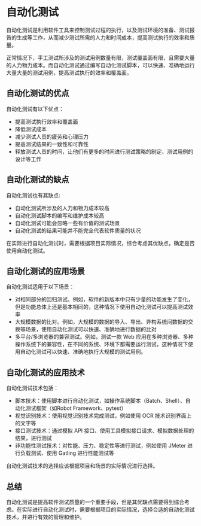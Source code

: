 # 自动化测试
自动化测试是利用软件工具来控制测试过程的执行，以及测试环境的准备、测试报告的生成等工作，从而减少测试所需的人力和时间成本，提高测试执行的效率和质量。

正常情况下，手工测试所涉及的测试用例数量有限，测试覆盖面有限，且需要大量的人力物力成本。而自动化测试通过编写自动化测试脚本，可以快速、准确地运行大量大量的测试用例，提高测试执行的效率和覆盖面。

## 自动化测试的优点
自动化测试有以下优点：

* 提高测试执行效率和覆盖面
* 降低测试成本
* 减少测试人员的疲劳和心理压力
* 提高测试结果的一致性和可靠性
* 释放测试人员的时间，让他们有更多的时间进行测试策略的制定、测试用例的设计等工作

## 自动化测试的缺点
自动化测试也有其缺点:

* 自动化测试所涉及的人力和物力成本较高
* 自动化测试脚本的编写和维护成本较高
* 自动化测试可能会忽略一些有价值的测试场景
* 自动化测试的结果可能并不能完全代表软件质量的状况

在实际进行自动化测试时，需要根据项目实际情况，综合考虑其优缺点，确定是否使用自动化测试。

## 自动化测试的应用场景
自动化测试适用于以下场景：

* 对相同部分的回归测试。例如，软件的新版本中只有少量的功能发生了变化，但是功能总体上还是基本相同的，这种情况下使用自动化测试可以提高测试效率
* 大规模数据的比对。例如，大规模的数据的导入、导出、异构系统间数据的交换等场景，使用自动化测试可以快速、准确地进行数据的比对
* 多平台/多浏览器的兼容测试。例如，测试一款 Web 应用在多种浏览器、多种操作系统下的兼容性，在不同的系统、环境下都需要运行测试，这种情况下使用自动化测试可以快速、准确地执行大规模的测试用例。

## 自动化测试的应用技术
自动化测试技术包括：

* 脚本技术：使用脚本进行自动化测试，如操作系统脚本（Batch、Shell）、自动化测试框架（如Robot Framework、pytest）
* 视觉识别技术：使用视觉识别技术完成测试，例如使用 OCR 技术识别界面上的文字等
* 接口测试技术：通过模拟 API 接口、使用工具模拟接口请求、模拟数据处理的结果，进行测试
* 非功能性测试技术：对性能、压力、稳定性等进行测试，例如使用 JMeter 进行负载测试、使用 Gatling 进行性能测试等

自动化测试技术的选择应该根据项目和场景的实际情况进行选择。

## 总结
自动化测试是提高软件测试质量的一个重要手段，但是其优缺点需要得到综合考虑。在实际进行自动化测试时，需要根据项目的实际情况，选择合适的自动化测试技术，并进行有效的管理和维护。